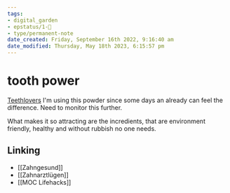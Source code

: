```yaml
---
tags: 
- digital_garden
- epstatus/1-🌱
- type/permanent-note
date_created: Friday, September 16th 2022, 9:16:40 am
date_modified: Thursday, May 18th 2023, 6:15:57 pm
---
```

# tooth power
[Teethlovers](https://teethlovers.de/) I'm using this powder since some days an already can feel the difference. Need to monitor this further. 

What makes it so attracting are the incredients, that are environment friendly, healthy and without rubbish no one needs.

## Linking
+ [[Zahngesund]]
+ [[Zahnarztlügen]]
+ [[MOC Lifehacks]]